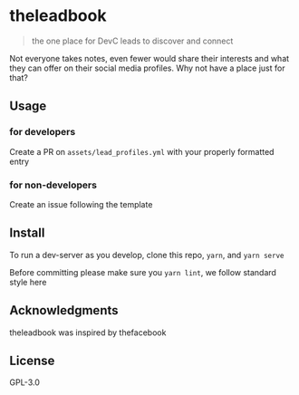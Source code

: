 # theleadbook

> the one place for DevC leads to discover and connect

Not everyone takes notes, even fewer would share their interests and what they can offer on their social media profiles. Why not have a place just for that?

## Usage

### for developers

Create a PR on `assets/lead_profiles.yml` with your properly formatted entry

### for non-developers

Create an issue following the template

## Install

To run a dev-server as you develop, clone this repo, `yarn`, and `yarn serve`

Before committing please make sure you `yarn lint`, we follow standard style here

## Acknowledgments

theleadbook was inspired by thefacebook

## License

GPL-3.0